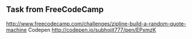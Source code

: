 Task from FreeCodeCamp
----------------------
http://www.freecodecamp.com/challenges/zipline-build-a-random-quote-machine
Codepen http://codepen.io/subhojit777/pen/EPxmzK
